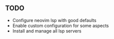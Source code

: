 ## TODO

- Configure neovim lsp with good defaults
- Enable custom configuration for some aspects
- Install and manage all lsp servers

